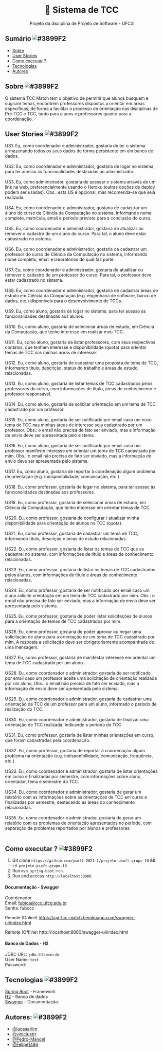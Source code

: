 <div align="center">
  <h1>📃 Sistema de TCC</h1>
  <p>Projeto da disciplina de Projeto de Software - UFCG</p>
</div>

## Sumário ![#3899F2](https://via.placeholder.com/10/3899F2/ffffff?text=+) 

- [Sobre](#sobre)
- [User Stories](#userStories)
- [Como executar ?](#usage)
- [Tecnologias](#tecs)
- [Autores](#authors)

## Sobre ![#3899F2](https://via.placeholder.com/10/3899F2/ffffff?text=+)  <a name = "sobre"></a>

O sistema TCC Match tem o objetivo de permitir que alunos busquem e sugiram temas, encontrem professores dispostos a orientar em áreas específicas, de forma a facilitar o processo de orientação nas disciplinas de Pré-TCC e TCC, tanto para alunos e professores quanto para a coordenação.
<br>

## User Stories ![#3899F2](https://via.placeholder.com/10/3899F2/ffffff?text=+) <a name = "userStories"></a><br>

US1. Eu, como coordenador e administrador, gostaria de ter o sistema armazenando todos os seus dados de forma persistente em um banco de dados. </br></br>
US2. Eu, como coordenador e administrador, gostaria de logar no sistema, para ter acesso às funcionalidades destinadas ao administrador. </br></br>
US3. Eu, como administrador, gostaria de acessar o sistema através de um link na web, preferencialmente usando o Heroku (outras opções de deploy podem ser usadas). Obs.: esta US é opcional, mas recomenda-se que seja realizada. </br></br>
US4. Eu, como coordenador e administrador, gostaria de cadastrar um aluno do curso de Ciência da Computação no sistema, informando nome completo, matrícula, email e período previsto para a conclusão do curso. </br></br>
US5. Eu, como coordenador e administrador, gostaria de atualizar ou remover o cadastro de um aluno do curso. Para tal, o aluno deve estar cadastrado no sistema. </br></br>
US6. Eu, como coordenador e administrador, gostaria de cadastrar um professor do curso de Ciência da Computação no sistema, informando nome completo, email e laboratórios do qual faz parte. </br></br>
US7. Eu, como coordenador e administrador, gostaria de atualizar ou remover o cadastro de um professor do curso. Para tal, o professor deve estar cadastrado no sistema. </br></br>
US8. Eu, como coordenador e administrador, gostaria de cadastrar áreas de estudo em Ciência da Computação (e.g. engenharia de software, banco de dados, etc.) disponíveis para o desenvolvimento de TCCs. </br></br>
US9. Eu, como aluno, gostaria de logar no sistema, para ter acesso às funcionalidades destinadas aos alunos. </br></br>
US10. Eu, como aluno, gostaria de selecionar áreas de estudo, em Ciência da Computação, que tenho interesse em realizar meu TCC. </br></br>
US11. Eu, como aluno, gostaria de listar professores, com seus respectivos contatos, que tenham interesse e disponibilidade (quota) para orientar temas de TCC nas minhas áreas de interesse.  </br></br>
US12. Eu, como aluno, gostaria de cadastrar uma proposta de tema de TCC, informando título, descrição, status do trabalho e áreas de estudo relacionadas. </br></br>
US13. Eu, como aluno, gostaria de listar temas de TCC cadastrados pelos professores do curso, com informações de título, áreas de conhecimento e professor responsável. </br></br>
US14. Eu, como aluno, gostaria de solicitar orientação em um tema de TCC cadastrado por um professor. </br></br>
US15. Eu, como aluno, gostaria de ser notificado por email caso um novo tema de TCC nas minhas áreas de interesse seja cadastrado por um professor. Obs.: o email não precisa de fato ser enviado, mas a informação de envio deve ser apresentada pelo sistema. </br></br>
US16. Eu, como aluno, gostaria de ser notificado por email caso um professor manifeste interesse em orientar um tema de TCC cadastrado por mim. Obs.: o email não precisa de fato ser enviado, mas a informação de envio deve ser apresentada pelo sistema. </br></br>
US17. Eu, como aluno, gostaria de reportar à coordenação algum problema de orientação (e.g. indisponibilidade, comunicação, etc.) </br></br>
US18. Eu, como professor, gostaria de logar no sistema, para ter acesso às funcionalidades destinadas aos professores. </br></br>
US19. Eu, como professor, gostaria de selecionar áreas de estudo, em Ciência da Computação, que tenho interesse em orientar temas de TCC. </br></br>
US20. Eu, como professor, gostaria de configurar / atualizar minha disponibilidade para orientação de alunos no TCC (quota). </br></br>
US21. Eu, como professor, gostaria de cadastrar um tema de TCC, informando título, descrição e áreas de estudo relacionadas. </br></br>
US22. Eu, como professor, gostaria de listar os temas de TCC que eu cadastrei no sistema, com informações de título e áreas de conhecimento relacionadas. </br></br>
US23. Eu, como professor, gostaria de listar os temas de TCC cadastrados pelos alunos, com informações de título e áreas de conhecimento relacionadas. </br></br>
US24. Eu, como professor, gostaria de ser notificado por email caso um aluno solicite orientação em um tema de TCC cadastrado por mim. Obs.: o email não precisa de fato ser enviado, mas a informação de envio deve ser apresentada pelo sistema. </br></br>
US25. Eu, como professor, gostaria de poder listar solicitações de alunos para a orientação de temas de TCC cadastrados por mim. </br></br>
US26. Eu, como professor, gostaria de poder aprovar ou negar uma solicitação de aluno para a orientação de um tema de TCC cadastrado por mim. A resposta a solicitação deve ser obrigatoriamente acompanhada de uma mensagem. </br></br>
US27. Eu, como professor, gostaria de manifestar interesse em orientar um tema de TCC cadastrado por um aluno. </br></br>
US28. Eu, como coordenador e administrador, gostaria de ser notificado por email caso um professor aceite uma solicitação de orientação realizada por um aluno. Obs.: o email não precisa de fato ser enviado, mas a informação de envio deve ser apresentada pelo sistema. </br></br>
US29. Eu, como coordenador e administrador, gostaria de cadastrar uma orientação de TCC de um professor para um aluno, informado o período de realização do TCC. </br></br>
US30. Eu, como coordenador e administrador, gostaria de finalizar uma orientação de TCC realizada, indicando o período do TCC. </br></br>
US31. Eu, como professor, gostaria de listar minhas orientações em curso, que foram cadastradas pela coordenação. </br></br>
US32. Eu, como professor, gostaria de reportar à coordenação algum problema na orientação (e.g. indisponibilidade, comunicação, frequência, etc.) </br></br>
US33. Eu, como coordenador e administrador, gostaria de listar orientações em curso e finalizadas por semestre, com informações sobre aluno, orientador, tema e semestre do TCC. </br></br>
US34. Eu, como coordenador e administrador, gostaria de gerar um relatório com as informações sobre as orientações de TCC em curso e finalizadas por semestre, destacando as áreas do conhecimento relacionadas. </br></br>
US35. Eu, como coordenador e administrador, gostaria de gerar um relatório com os problemas de orientação apresentados no período, com separação de problemas reportados por alunos e professores. </br></br>

## Como executar ? ![#3899F2](https://via.placeholder.com/10/3899F2/ffffff?text=+)  <a name="usage"></a>

1. Git clone `https://github.com/psoft-2021-1/projeto-psoft-grupo-10` && `cd projeto-psoft-grupo-10` <br />
2. Run `mvn spring-boot:run`.<br />
3. Run and access `http://localhost:8080`.<br />

  #### Documentação - Swagger

  Coordenador </br> 
  Email: fubica@ccc.ufcg.edu.br </br> 
  Senha: fubccc

  Remote (Online)
  https://api-tcc-match.herokuapp.com/swagger-ui/index.html

  Remote (Offline)
  http://localhost:8080/swagger-ui/index.html

  #### Banco de Dados - H2

  JDBC URL: `jdbc:h2:mem:db` </br> 
  User Name: `test` </br> 
  Password: ` `

## Tecnologias ![#3899F2](https://via.placeholder.com/10/3899F2/ffffff?text=+) <a name="tecs"></a>

[Spring Boot](https://spring.io/projects/spring-boot) - Framework </br> 
[H2](https://www.h2database.com/html/main.html) - Banco de dados </br> 
[Swagger](https://swagger.io/) - Documentação.

## Autores: ![#3899F2](https://via.placeholder.com/10/3899F2/ffffff?text=+)  <a name= "authors"></a>

- [@lucasarlim](https://github.com/lucasarlim)
- [@viniciustrr](https://github.com/viniciustrr)
- [@Pedro-Manoel](https://github.com/Pedro-Manoel)
- [@Felipe1496](https://github.com/Felipe1496)
